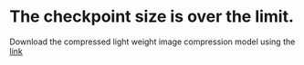 # The checkpoint size is over the limit. 
Download the compressed light weight image compression model using the [link](https://www.dropbox.com/s/vodveot4yvroxt4/parsed_models.zip?dl=0)

